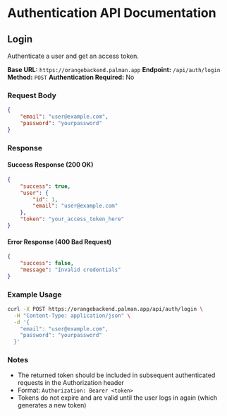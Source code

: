 # Authentication API Documentation

## Login

Authenticate a user and get an access token.

**Base URL:** `https://orangebackend.palman.app`
**Endpoint:** `/api/auth/login`
**Method:** `POST`
**Authentication Required:** No

### Request Body

```json
{
    "email": "user@example.com",
    "password": "yourpassword"
}
```

### Response

#### Success Response (200 OK)
```json
{
    "success": true,
    "user": {
        "id": 1,
        "email": "user@example.com"
    },
    "token": "your_access_token_here"
}
```

#### Error Response (400 Bad Request)
```json
{
    "success": false,
    "message": "Invalid credentials"
}
```

### Example Usage

```bash
curl -X POST https://orangebackend.palman.app/api/auth/login \
  -H "Content-Type: application/json" \
  -d '{
    "email": "user@example.com",
    "password": "yourpassword"
  }'
```

### Notes
- The returned token should be included in subsequent authenticated requests in the Authorization header
- Format: `Authorization: Bearer <token>`
- Tokens do not expire and are valid until the user logs in again (which generates a new token) 